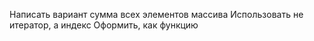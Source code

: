 Написать вариант сумма всех элементов массива
Использовать не итератор, а индекс
Оформить, как функцию